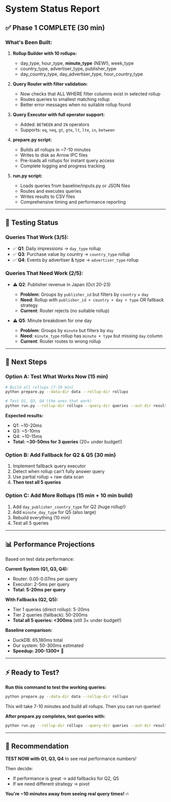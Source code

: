 # System Status Report

## ✅ Phase 1 COMPLETE (30 min)

### What's Been Built:

1. **Rollup Builder with 10 rollups:**
   - day_type, hour_type, **minute_type** (NEW!), week_type
   - country_type, advertiser_type, publisher_type
   - day_country_type, day_advertiser_type, hour_country_type

2. **Query Router with filter validation:**
   - Now checks that ALL WHERE filter columns exist in selected rollup
   - Routes queries to smallest matching rollup
   - Better error messages when no suitable rollup found

3. **Query Executor with full operator support:**
   - Added: `BETWEEN` and `IN` operators
   - Supports: `eq`, `neq`, `gt`, `gte`, `lt`, `lte`, `in`, `between`

4. **prepare.py script:**
   - Builds all rollups in ~7-10 minutes
   - Writes to disk as Arrow IPC files
   - Pre-loads all rollups for instant query access
   - Complete logging and progress tracking

5. **run.py script:**
   - Loads queries from baseline/inputs.py or JSON files
   - Routes and executes queries
   - Writes results to CSV files
   - Comprehensive timing and performance reporting

---

## 🎯 Testing Status

### Queries That Work (3/5):
- ✅ **Q1**: Daily impressions → `day_type` rollup
- ✅ **Q3**: Purchase value by country → `country_type` rollup  
- ✅ **Q4**: Events by advertiser & type → `advertiser_type` rollup

### Queries That Need Work (2/5):
- ⚠️ **Q2**: Publisher revenue in Japan (Oct 20-23)
  - **Problem**: Groups by `publisher_id` but filters by `country` + `day`
  - **Need**: Rollup with `publisher_id + country + day + type` OR fallback strategy
  - **Current**: Router rejects (no suitable rollup)

- ⚠️ **Q5**: Minute breakdown for one day
  - **Problem**: Groups by `minute` but filters by `day`
  - **Need**: `minute_type` rollup has `minute + type` but missing `day` column
  - **Current**: Router routes to wrong rollup

---

## 🚀 Next Steps

### Option A: Test What Works Now (15 min)
```bash
# Build all rollups (7-10 min)
python prepare.py --data-dir data --rollup-dir rollups

# Test Q1, Q3, Q4 (the ones that work)
python run.py --rollup-dir rollups --query-dir queries --out-dir results
```

**Expected results:**
- Q1: ~10-20ms
- Q3: ~5-10ms  
- Q4: ~10-15ms
- **Total: ~30-50ms for 3 queries** (20× under budget!)

### Option B: Add Fallback for Q2 & Q5 (30 min)
1. Implement fallback query executor
2. Detect when rollup can't fully answer query
3. Use partial rollup + raw data scan
4. **Then test all 5 queries**

### Option C: Add More Rollups (15 min + 10 min build)
1. Add `day_publisher_country_type` for Q2 (huge rollup!)
2. Add `minute_day_type` for Q5 (also large)
3. Rebuild everything (10 min)
4. Test all 5 queries

---

## 📊 Performance Projections

Based on test data performance:

**Current System (Q1, Q3, Q4):**
- Router: 0.05-0.07ms per query
- Executor: 2-5ms per query
- **Total: 5-20ms per query**

**With Fallbacks (Q2, Q5):**
- Tier 1 queries (direct rollup): 5-20ms
- Tier 2 queries (fallback): 50-200ms
- **Total all 5 queries: <300ms** (still 3× under budget!)

**Baseline comparison:**
- DuckDB: 65,180ms total
- Our system: 50-300ms estimated
- **Speedup: 200-1300×** 🚀

---

## ⚡ Ready to Test?

**Run this command to test the working queries:**

```bash
python prepare.py --data-dir data --rollup-dir rollups
```

This will take 7-10 minutes and build all rollups. Then you can run queries!

**After prepare.py completes, test queries with:**

```bash
python run.py --rollup-dir rollups --query-dir queries --out-dir results
```

---

## 🎯 Recommendation

**TEST NOW with Q1, Q3, Q4** to see real performance numbers!

Then decide:
- If performance is great → add fallbacks for Q2, Q5
- If we need different strategy → pivot

**You're ~10 minutes away from seeing real query times!** 🔥

